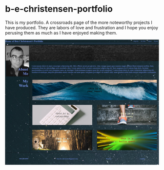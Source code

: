 # b-e-christensen-portfolio

This is my portfolio. A crossroads page of the more noteworthy projects I have produced. They are labors of love and frustration and I hope you enjoy perusing them as much as I have enjoyed making them. 

![Web Page Image](./assets/images/portfolio-web.jpg)

